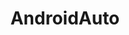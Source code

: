 ---
title: AndroidAuto
crosslinks:
- tasker
- Android
- nexus5x
- cars
- civic
- Nexus6P
- CarAV
---